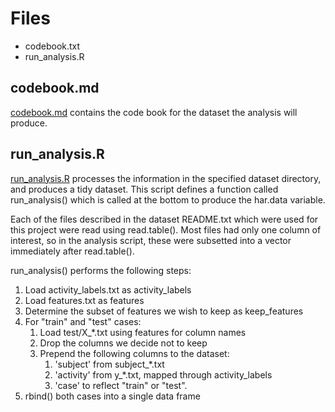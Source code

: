 
# Files

* codebook.txt
* run\_analysis.R

## codebook.md

[codebook.md](codebook.md) contains the code book for the dataset the analysis will produce.

## run\_analysis.R

[run\_analysis.R](run\_analysis.R) processes the information in the specified dataset
directory, and produces a tidy dataset. This script defines a function called
run\_analysis() which is called at the bottom to produce the har.data variable.

Each of the files described in the dataset README.txt which were used for this
project were read using read.table(). Most files had only one column of
interest, so in the analysis script, these were subsetted into a vector
immediately after read.table().

run\_analysis() performs the following steps:

1. Load activity\_labels.txt as activity\_labels
2. Load features.txt as features
3. Determine the subset of features we wish to keep as keep\_features
4. For "train" and "test" cases:
    1. Load test/X\_\*.txt using features for column names
    2. Drop the columns we decide not to keep
    3. Prepend the following columns to the dataset:
        1. 'subject' from subject\_\*.txt
        2. 'activity' from y\_\*.txt, mapped through activity\_labels
        3. 'case' to reflect "train" or "test".
5. rbind() both cases into a single data frame

